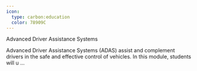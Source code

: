 ```yaml
---
icon:
  type: carbon:education
  color: 78909C
---
```

Advanced Driver Assistance Systems

Advanced Driver Assistance Systems (ADAS) assist and complement drivers in the safe and effective control of vehicles. In this module, students will u ... 
